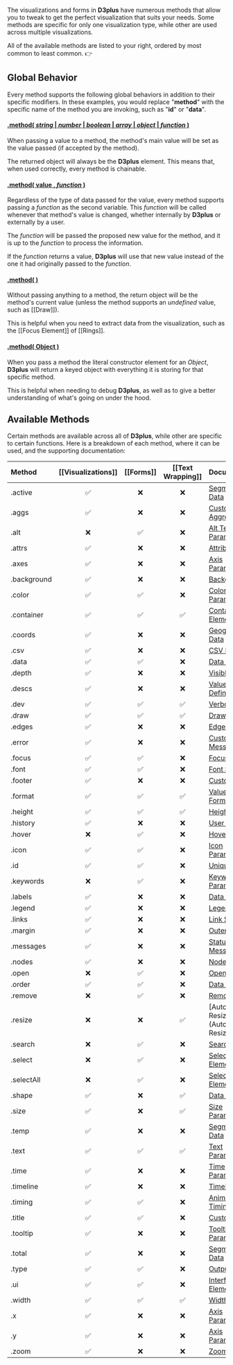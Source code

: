 The visualizations and forms in **D3plus** have numerous methods that allow you to tweak to get the perfect visualization that suits your needs. Some methods are specific for only one visualization type, while other are used across multiple visualizations.

All of the available methods are listed to your right, ordered by most common to least common. :point_right:

## Global Behavior

Every method supports the following global behaviors in addition to their specific modifiers. In these examples, you would replace "**method**" with the specific name of the method you are invoking, such as "**id**" or "**data**".

#### <a name="value" href="#value">.method( *string* | *number* | *boolean* | *array* | *object* | *function* )</a>

When passing a value to a method, the method's main value will be set as the value passed (if accepted by the method).

The returned object will always be the **D3plus** element. This means that, when used correctly, every method is chainable.

#### <a name="callback" href="#callback">.method( value , *function* )</a>

Regardless of the type of data passed for the value, every method supports passing a *function* as the second variable. This *function* will be called whenever that method's value is changed, whether internally by **D3plus** or externally by a user.

The *function* will be passed the proposed new value for the method, and it is up to the *function* to process the information.

If the *function* returns a value, **D3plus** will use that new value instead of the one it had originally passed to the *function*.

#### <a name="undefined" href="#undefined">.method( )</a>

Without passing anything to a method, the return object will be the method's current value (unless the method supports an *undefined* value, such as [[Draw]]).

This is helpful when you need to extract data from the visualization, such as the [[Focus Element]] of [[Rings]].

#### <a name="Object" href="#Object">.method( Object )</a>

When you pass a method the literal constructor element for an *Object*, **D3plus** will return a keyed object with everything it is storing for that specific method.

This is helpful when needing to debug **D3plus**, as well as to give a better understanding of what's going on under the hood.

## Available Methods

Certain methods are available across all of **D3plus**, while other are specific to certain functions. Here is a breakdown of each method, where it can be used, and the supporting documentation:

| Method | [[Visualizations]] | [[Forms]] | [[Text Wrapping]] | Documentation |
| :-- | :-: | :-: | :-: | :-- |
| .active | :white_check_mark: | :x: | :x: | [Segmenting Data](Segmenting-Data#active) |
| .aggs | :white_check_mark: | :x: | :x: | [Custom Aggregations](Custom-Aggregations) |
| .alt | :x: | :white_check_mark: | :x: | [Alt Text Parameters](Alt-Text-Parameters) |
| .attrs | :white_check_mark: | :x: | :x: | [Attribute Data](Attribute-Data) |
| .axes | :white_check_mark: | :x: | :x: | [Axis Parameters](Axis-Parameters#axes) |
| .background | :white_check_mark: | :x: | :x: | [Background](Background) |
| .color | :white_check_mark: | :white_check_mark: | :x: | [Color Parameters](Color-Parameters) |
| .container | :white_check_mark: | :white_check_mark: | :white_check_mark: | [Container Element](Container-Element) |
| .coords | :white_check_mark: | :x: | :x: | [Geography Data](Geography-Data) |
| .csv | :white_check_mark: | :x: | :x: | [CSV Export](CSV-Export) |
| .data | :white_check_mark: | :white_check_mark: | :x: | [Data Points](Data-Points) |
| .depth | :white_check_mark: | :x: | :x: | [Visible Depth](Visible-Depth) |
| .descs | :white_check_mark: | :x: | :x: | [Value Definitions](Value-Definitions) |
| .dev | :white_check_mark: | :white_check_mark: | :white_check_mark: | [Verbose Mode](Verbose-Mode) |
| .draw | :white_check_mark: | :white_check_mark: | :white_check_mark: | [Draw](Draw) |
| .edges | :white_check_mark: | :x: | :x: | [Edges List](Edges-List) |
| .error | :white_check_mark: | :x: | :x: | [Custom Error Message](Custom-Error-Message) |
| .focus | :white_check_mark: | :white_check_mark: | :x: | [Focus Element](Focus-Element) |
| .font | :white_check_mark: | :white_check_mark: | :x: | [Font Styles](Font-Styles) |
| .footer | :white_check_mark: | :x: | :x: | [Custom Footer](Custom-Footer) |
| .format | :white_check_mark: | :white_check_mark: | :white_check_mark: | [Value Formatting](Value-Formatting) |
| .height | :white_check_mark: | :white_check_mark: | :white_check_mark: | [Height](Height) |
| .history | :white_check_mark: | :x: | :x: | [User History](User-History) |
| .hover | :x: | :white_check_mark: | :x: | [Hover Element](Hover-Element) |
| .icon | :white_check_mark: | :white_check_mark: | :x: | [Icon Parameters](Icon-Parameters) |
| .id | :white_check_mark: | :white_check_mark: | :x: | [Unique ID](Unique-ID) |
| .keywords | :x: | :white_check_mark: | :x: | [Keyword Parameters](Keyword-Parameters) |
| .labels | :white_check_mark: | :x: | :x: | [Data Labels](Data-Labels) |
| .legend | :white_check_mark: | :x: | :x: | [Legend](Legend) |
| .links | :white_check_mark: | :x: | :x: | [Link Styles](Link-Styles) |
| .margin | :white_check_mark: | :x: | :x: | [Outer Margins](Outer-Margins) |
| .messages | :white_check_mark: | :x: | :x: | [Status Messages](Status-Messages) |
| .nodes | :white_check_mark: | :x: | :x: | [Node Positions](Node-Positions) |
| .open | :x: | :white_check_mark: | :x: | [Open](Open) |
| .order | :white_check_mark: | :white_check_mark: | :x: | [Data Ordering](Data-Ordering) |
| .remove | :x: | :white_check_mark: | :x: | [Remove](Remove) |
| .resize | :x: | :x: | :white_check_mark: | [Automatic Resizing](Automatic Resizing) |
| .search | :x: | :white_check_mark: | :x: | [Search Box](Search-Box) |
| .select | :x: | :white_check_mark: | :x: | [Selecting Elements](Selecting-Elements) |
| .selectAll | :x: | :white_check_mark: | :x: | [Selecting Elements](Selecting-Elements#selectall) |
| .shape | :white_check_mark: | :x: | :white_check_mark: | [Data Shapes](Data-Shapes) |
| .size | :white_check_mark: | :x: | :white_check_mark: | [Size Parameters](Size-Parameters) |
| .temp | :white_check_mark: | :x: | :x: | [Segmenting Data](Segmenting-Data#temp) |
| .text | :white_check_mark: | :white_check_mark: | :white_check_mark: | [Text Parameters](Text-Parameters) |
| .time | :white_check_mark: | :x: | :x: | [Time Parameters](Time-Parameters) |
| .timeline | :white_check_mark: | :x: | :x: | [Timeline](Timeline) |
| .timing | :white_check_mark: | :white_check_mark: | :x: | [Animation Timing](Animation-Timing) |
| .title | :white_check_mark: | :white_check_mark: | :x: | [Custom Titles](Custom-Titles) |
| .tooltip | :white_check_mark: | :x: | :x: | [Tooltip Parameters](Tooltip-Parameters) |
| .total | :white_check_mark: | :x: | :x: | [Segmenting Data](Segmenting-Data#total) |
| .type | :white_check_mark: | :white_check_mark: | :x: | [Output Type](Output-Type) |
| .ui | :white_check_mark: | :white_check_mark: | :x: | [Interface Elements](Interface-Elements) |
| .width | :white_check_mark: | :white_check_mark: | :white_check_mark: | [Width](Width) |
| .x | :white_check_mark: | :x: | :x: | [Axis Parameters](Axis-Parameters) |
| .y | :white_check_mark: | :x: | :x: | [Axis Parameters](Axis-Parameters) |
| .zoom | :white_check_mark: | :x: | :x: | [Zooming](Zooming) |

